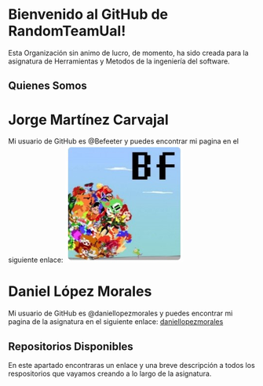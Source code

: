 # Bienvenido al GitHub de RandomTeamUal!

Esta Organización sin animo de lucro, de momento, ha sido creada para la asignatura de Herramientas y Metodos de la ingeniería del software.


## Quienes Somos

# Jorge Martínez Carvajal

Mi usuario de GitHub es @Befeeter y puedes encontrar mi pagina en el siguiente enlace:
[![image](\Resources\Images\Befeeter.jpg)](https://befeeter.github.io/)

# Daniel López Morales
Mi usuario de GitHub es @daniellopezmorales y puedes encontrar mi pagina de la asignatura en el siguiente enlace:
[daniellopezmorales](https://daniellopezmorales.github.io/hmis-repo01/)

## Repositorios Disponibles
En este apartado encontraras un enlace y una breve descripción a todos los respositorios que vayamos creando a lo largo de la asignatura.
